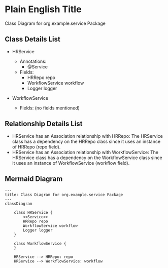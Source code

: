 # Plain English Title
Class Diagram for org.example.service Package

## Class Details List
* HRService
     * Annotations:
         * @Service
     * Fields:
         * HRRepo repo
         * WorkflowService workflow
         * Logger logger

* WorkflowService
    * Fields: (no fields mentioned)

## Relationship Details List
* HRService has an Association relationship with HRRepo: The HRService class has a dependency on the HRRepo class since it uses an instance of HRRepo (repo field).
* HRService has an Association relationship with WorkflowService: The HRService class has a dependency on the WorkflowService class since it uses an instance of WorkflowService (workflow field).

## Mermaid Diagram

```mermaid
---
title: Class Diagram for org.example.service Package
---
classDiagram

    class HRService {
        <<Service>>
        HRRepo repo
        WorkflowService workflow
        Logger logger
    }

    class WorkflowService {
    }

    HRService --> HRRepo: repo
    HRService --> WorkflowService: workflow

```